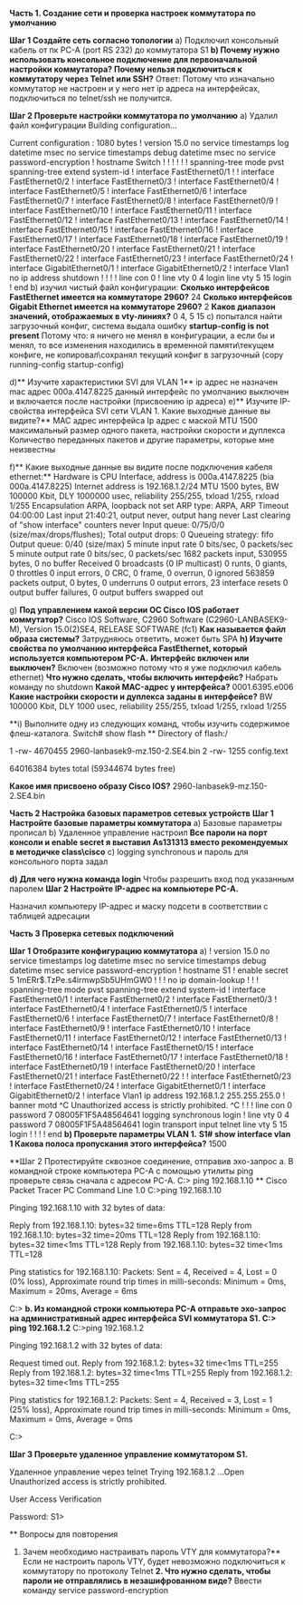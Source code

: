 
**Часть 1. Создание сети и проверка настроек коммутатора по умолчанию**

**Шаг 1 Создайте сеть согласно топологии**
a) Подключил консольный кабель от пк PC-A (port RS 232) до коммутатора S1
**b) Почему нужно использовать консольное подключение для первоначальной настройки коммутатора? Почему нельзя подключиться к коммутатору через Telnet или SSH?**
Ответ: Потому что изначально коммутатор не настроен и у него нет ip адреса на интерфейсах, подключиться по telnet/ssh не получится.

**Шаг 2 Проверьте настройки коммутатора по умолчанию**
a)	Удалил файл конфигурации
Building configuration...

Current configuration : 1080 bytes
!
version 15.0
no service timestamps log datetime msec
no service timestamps debug datetime msec
no service password-encryption
!
hostname Switch
!
!
!
!
!
!
spanning-tree mode pvst
spanning-tree extend system-id
!
interface FastEthernet0/1
! !
interface FastEthernet0/2
!
interface FastEthernet0/3
!
interface FastEthernet0/4
!
interface FastEthernet0/5
!
interface FastEthernet0/6
!
interface FastEthernet0/7
!
interface FastEthernet0/8
!
interface FastEthernet0/9
!
interface FastEthernet0/10
!
interface FastEthernet0/11
!
interface FastEthernet0/12
!
interface FastEthernet0/13
!
interface FastEthernet0/14
!
interface FastEthernet0/15
!
interface FastEthernet0/16
!
interface FastEthernet0/17
!
interface FastEthernet0/18
!
interface FastEthernet0/19
!
interface FastEthernet0/20
!
interface FastEthernet0/21
!
interface FastEthernet0/22
!
interface FastEthernet0/23
!
interface FastEthernet0/24
!
interface GigabitEthernet0/1
!
interface GigabitEthernet0/2
!
interface Vlan1
no ip address
shutdown
!
!
!
!
line con 0
!
line vty 0 4
login
line vty 5 15
login
!
end
b) изучил чистый файл конфигурации:
**Сколько интерфейсов FastEthernet имеется на коммутаторе 2960?**
24
**Сколько интерфейсов Gigabit Ethernet имеется на коммутаторе 2960?**
2
**Каков диапазон значений, отображаемых в vty-линиях?**
0 4, 5 15
c) попытался найти загрузочный конфиг, система выдала ошибку **startup-config is not present**
Потому что:  я ничего не менял в конфигурации, а если бы и менял, то все изменения находились в временной памяти\текущем конфиге, не копировал\сохранял текущий конфиг в загрузочный (copy running-config startup-config)

d)** Изучите характеристики SVI для VLAN 1**
ip адрес не назначен
mac адрес 000a.4147.8225
данный интерфейс по умолчанию выключен и включается после настройки (присвоению ip адреса)
e)** Изучите IP-свойства интерфейса SVI сети VLAN 1.   Какие выходные данные вы видите?**
MAC адрес интерфейса
Ip адрес с маской
MTU 1500 максимальный размер одного пакета, настройки скорости и дуплекса 
Количество переданных пакетов и другие параметры, которые мне неизвестны 

f)** Какие выходные данные вы видите после подключения кабеля ethernet:**
Hardware is CPU Interface, address is 000a.4147.8225 (bia 000a.4147.8225)
Internet address is 192.168.1.2/24
MTU 1500 bytes, BW 100000 Kbit, DLY 1000000 usec,
reliability 255/255, txload 1/255, rxload 1/255
Encapsulation ARPA, loopback not set
ARP type: ARPA, ARP Timeout 04:00:00
Last input 21:40:21, output never, output hang never
Last clearing of "show interface" counters never
Input queue: 0/75/0/0 (size/max/drops/flushes); Total output drops: 0
Queueing strategy: fifo
Output queue: 0/40 (size/max)
5 minute input rate 0 bits/sec, 0 packets/sec
5 minute output rate 0 bits/sec, 0 packets/sec
1682 packets input, 530955 bytes, 0 no buffer
Received 0 broadcasts (0 IP multicast)
0 runts, 0 giants, 0 throttles
0 input errors, 0 CRC, 0 frame, 0 overrun, 0 ignored
563859 packets output, 0 bytes, 0 underruns
0 output errors, 23 interface resets
0 output buffer failures, 0 output buffers swapped out

g) **Под управлением какой версии ОС Cisco IOS работает коммутатор?**
Cisco IOS Software, C2960 Software (C2960-LANBASEK9-M), Version 15.0(2)SE4, RELEASE SOFTWARE (fc1)
**Как называется файл образа системы?**
Затрудняюсь ответить, может быть SPA
**h) Изучите свойства по умолчанию интерфейса FastEthernet, который используется компьютером PC-A.**
**Интерфейс включен или выключен?**
Включен (возможно потому что я уже подключил кабель ethernet)
**Что нужно сделать, чтобы включить интерфейс?**
Набрать команду no shutdown
**Какой MAC-адрес у интерфейса?**
0001.6395.e006
**Какие настройки скорости и дуплекса заданы в интерфейсе?**
BW 100000 Kbit, DLY 1000 usec,
reliability 255/255, txload 1/255, rxload 1/255

**i) Выполните одну из следующих команд, чтобы изучить содержимое флеш-каталога. Switch# show flash **
Directory of flash:/

1 -rw- 4670455 <no date> 2960-lanbasek9-mz.150-2.SE4.bin
2 -rw- 1255 <no date> config.text

64016384 bytes total (59344674 bytes free)

**Какое имя присвоено образу Cisco IOS?**
2960-lanbasek9-mz.150-2.SE4.bin

**Часть 2 Настройка базовых параметров сетевых устройств**
**Шаг 1 Настройте базовые параметры коммутатора**
a)	Базовые параметры прописал
b)	Удаленное управление настроил
**Все пароли на порт консоли и enable secret я выставил As131313 вместо рекомендуемых в методичке class\cisco**
c)	logging synchronous и пароль для консольного порта задал

**d)	Для чего нужна команда login**
Чтобы разрешить вход под указанным паролем
**Шаг 2 Настройте IP-адрес на компьютере PC-A.**

Назначил компьютеру IP-адрес и маску подсети в соответствии с таблицей адресации

**Часть 3 Проверка сетевых подключений**

**Шаг 1 Отобразите конфигурацию коммутатора**
a)
!
version 15.0
no service timestamps log datetime msec
no service timestamps debug datetime msec
service password-encryption
!
hostname S1
!
enable secret 5 $1$mERr$.TzPe.s4irmwpSb5UHmGW0
!
!
!
no ip domain-lookup
!
!
!
spanning-tree mode pvst
spanning-tree extend system-id
!
interface FastEthernet0/1
!
interface FastEthernet0/2
!
interface FastEthernet0/3
!
interface FastEthernet0/4
!
interface FastEthernet0/5
!
interface FastEthernet0/6
!
interface FastEthernet0/7
!
interface FastEthernet0/8
!
interface FastEthernet0/9
!
interface FastEthernet0/10
!
interface FastEthernet0/11
!
interface FastEthernet0/12
!
interface FastEthernet0/13
!
interface FastEthernet0/14
!
interface FastEthernet0/15
!
interface FastEthernet0/16
!
interface FastEthernet0/17
!
interface FastEthernet0/18
!
interface FastEthernet0/19
!
interface FastEthernet0/20
!
interface FastEthernet0/21
!
interface FastEthernet0/22
! !
interface FastEthernet0/23
!
interface FastEthernet0/24
!
interface GigabitEthernet0/1
!
interface GigabitEthernet0/2
!
interface Vlan1
ip address 192.168.1.2 255.255.255.0
!
banner motd ^C
Unauthorized access is strictly prohibited. ^C
!
!
!
line con 0
password 7 08005F1F5A48564641
logging synchronous
login
!
line vty 0 4
password 7 08005F1F5A48564641
login
transport input telnet
line vty 5 15
login
!
!
!
!
end
**b)	Проверьте параметры VLAN 1.**
**S1# show interface vlan 1 
Какова полоса пропускания этого интерфейса?**
1500


**Шаг 2 Протестируйте сквозное соединение, отправив эхо-запрос
a.	В командной строке компьютера PC-A с помощью утилиты ping проверьте связь сначала с адресом PC-A.
C:\> ping 192.168.1.10 **
 Cisco Packet Tracer PC Command Line 1.0
C:\>ping 192.168.1.10

Pinging 192.168.1.10 with 32 bytes of data:

Reply from 192.168.1.10: bytes=32 time=6ms TTL=128
Reply from 192.168.1.10: bytes=32 time=20ms TTL=128
Reply from 192.168.1.10: bytes=32 time<1ms TTL=128
Reply from 192.168.1.10: bytes=32 time<1ms TTL=128

Ping statistics for 192.168.1.10:
    Packets: Sent = 4, Received = 4, Lost = 0 (0% loss),
Approximate round trip times in milli-seconds:
    Minimum = 0ms, Maximum = 20ms, Average = 6ms

C:\>
**b.	Из командной строки компьютера PC-A отправьте эхо-запрос на административный адрес интерфейса SVI коммутатора S1.
C:\> ping 192.168.1.2**
C:\>ping 192.168.1.2

Pinging 192.168.1.2 with 32 bytes of data:

Request timed out.
Reply from 192.168.1.2: bytes=32 time<1ms TTL=255
Reply from 192.168.1.2: bytes=32 time<1ms TTL=255
Reply from 192.168.1.2: bytes=32 time<1ms TTL=255

Ping statistics for 192.168.1.2:
    Packets: Sent = 4, Received = 3, Lost = 1 (25% loss),
Approximate round trip times in milli-seconds:
    Minimum = 0ms, Maximum = 0ms, Average = 0ms

C:\>
 

**Шаг 3 Проверьте удаленное управление коммутатором S1.**

Удаленное управление через telnet
Trying 192.168.1.2 ...Open
Unauthorized access is strictly prohibited. 


User Access Verification

Password: 
S1>
 

**	Вопросы для повторения
1.	Зачем необходимо настраивать пароль VTY для коммутатора?**
Если не настроить пароль VTY, будет невозможно подключиться к коммутатору по протоколу Telnet
**2.	Что нужно сделать, чтобы пароли не отправлялись в незашифрованном виде?**
Ввести команду service password-encryption

